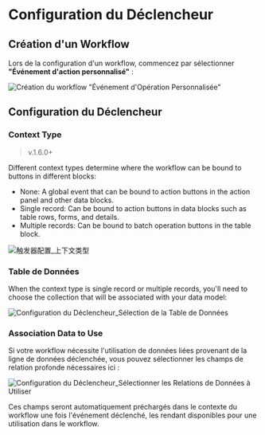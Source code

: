 # Configuration du Déclencheur

## Création d'un Workflow

Lors de la configuration d'un workflow, commencez par sélectionner **"Événement d'action personnalisé"** :

![Création du workflow "Événement d'Opération Personnalisée"](https://static-docs.nocobase.com/20240509091820.png)

## Configuration du Déclencheur

### Context Type

> v.1.6.0+

Different context types determine where the workflow can be bound to buttons in different blocks:

* None: A global event that can be bound to action buttons in the action panel and other data blocks.
* Single record: Can be bound to action buttons in data blocks such as table rows, forms, and details.
* Multiple records: Can be bound to batch operation buttons in the table block.

![触发器配置_上下文类型](https://static-docs.nocobase.com/20250215135808.png)

### Table de Données

When the context type is single record or multiple records, you'll need to choose the collection that will be associated with your data model:

![Configuration du Déclencheur_Sélection de la Table de Données](https://static-docs.nocobase.com/20240509150515.png)

### Association Data to Use

Si votre workflow nécessite l'utilisation de données liées provenant de la ligne de données déclenchée, vous pouvez sélectionner les champs de relation profonde nécessaires ici :

![Configuration du Déclencheur_Sélectionner les Relations de Données à Utiliser](https://static-docs.nocobase.com/20240509154856.png)

Ces champs seront automatiquement préchargés dans le contexte du workflow une fois l'événement déclenché, les rendant disponibles pour une utilisation dans le workflow.
